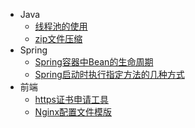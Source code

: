 * Java
  * [线程池的使用](/Java/线程池的使用.md)
  * [zip文件压缩](/Java/zip文件压缩.md)
* Spring
  * [Spring容器中Bean的生命周期](/Spring/Spring容器中Bean的生命周期.md)
  * [Spring启动时执行指定方法的几种方式](/Spring/Spring启动时执行指定方法的几种方式.md)
* 前端
  * [https证书申请工具](/web/https证书申请工具.md)
  * [Nginx配置文件模版](/web/Nginx配置文件模版.md)